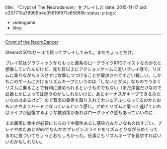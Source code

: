 title: 『Crypt of The Necrodancer』をプレイした
date: 2015-11-17
pid: e257710a36999b4e35619f971e65689b
status: p
tags:
- videogame
- blog
---

[Crypt of the NecroDancer][1]

Steamの50%セールで買ってプレイしてみた。まだちょっとだけ。

プレイ前はグラフィックからもっと直系のローグライクRPGテイストなのかなと想像していたんだけど、見た目以上にアクションゲームに近いプレイ感で、リズムに乗りながらミスせずに攻撃しつづけることが要求されてすごい難しい。しかもこのゲームにおけるリズムキープというのは「しないとダメ」なものでうまくリズムに乗ることで有利に進められるというものでもない（まだ序盤だけなので武器とかによっては違うのかもしれないけど。あとボーナスがキープできるみたいなのはあるけど）ので音楽の要素を取り入れてカジュアルになってるのかとおもいきやよりハードになっているという感じ。せめてリズムに乗って逃げていればライフが回復するような救済策があればローグライク感もあっていいのに…

まあ異常に集中が必要になるので中毒性あるし感染力みたいなものはすごい。プレイやめたあとWebでなんかのプレゼンスライドをリズムとりながらめくってるのに気づいてちょっとおもしろかった。仕事にもリズムキープを要求すればいいのかもしれない。

[1]:	http://necrodancer.com/